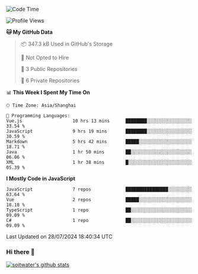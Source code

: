 <!--START_SECTION:waka-->
![Code Time](http://img.shields.io/badge/Code%20Time-3%2C792%20hrs%2018%20mins-blue)

![Profile Views](http://img.shields.io/badge/Profile%20Views-0-blue)

**🐱 My GitHub Data** 

> 📦 347.3 kB Used in GitHub's Storage 
 > 
> 🚫 Not Opted to Hire
 > 
> 📜 3 Public Repositories 
 > 
> 🔑 6 Private Repositories 
 > 
📊 **This Week I Spent My Time On** 

```text
🕑︎ Time Zone: Asia/Shanghai

💬 Programming Languages: 
Vue.js                   10 hrs 13 mins      ████████░░░░░░░░░░░░░░░░░   33.54 % 
JavaScript               9 hrs 19 mins       ████████░░░░░░░░░░░░░░░░░   30.59 % 
Markdown                 5 hrs 42 mins       █████░░░░░░░░░░░░░░░░░░░░   18.71 % 
Java                     1 hr 50 mins        ██░░░░░░░░░░░░░░░░░░░░░░░   06.06 % 
XML                      1 hr 38 mins        █░░░░░░░░░░░░░░░░░░░░░░░░   05.39 % 
```

**I Mostly Code in JavaScript** 

```text
JavaScript               7 repos             ████████████████░░░░░░░░░   63.64 % 
Vue                      2 repos             █████░░░░░░░░░░░░░░░░░░░░   18.18 % 
TypeScript               1 repo              ██░░░░░░░░░░░░░░░░░░░░░░░   09.09 % 
C#                       1 repo              ██░░░░░░░░░░░░░░░░░░░░░░░   09.09 % 
```




 Last Updated on 28/07/2024 18:40:34 UTC
<!--END_SECTION:waka-->

### Hi there 👋
[![soitwater's github stats](https://github-readme-stats.vercel.app/api?username=soitwater)](https://github.com/soitwater/github-readme-stats)
